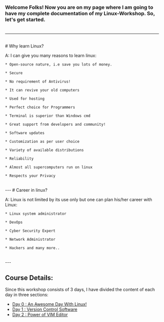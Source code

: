 ### Welcome Folks! Now you are on my page where I am going to have my complete documentation of my Linux-Workshop. So, let's get started.<br><br>
---

<br>
# Why learn Linux?

A: I can give you many reasons to learn linux:

	* Open-source nature, i.e save you lots of money.

	* Secure

	* No requirement of Antivirus!

	* It can revive your old computers

	* Used for hosting

	* Perfect choice for Programmers

	* Terminal is superior than Windows cmd

	* Great support from developers and community!

	* Software updates

	* Customization as per user choice

	* Variety of available distributions

	* Reliability

	* Almost all supercomputers run on linux

	* Respects your Privacy

<br>
---
# Career in linux?


A: Linux is not limited by its use only but one can plan his/her career with Linux:

	* Linux system administrator

	* DevOps

	* Cyber Security Expert

	* Network Administrator

	* Hackers and many more..
<br>
---

## Course Details:

Since this workshop consists of 3 days, I have divided the content of each day in three sections:

* [Day 0 : An Awesome Day With Linux!](https://marvellouschandan.github.io/Linux-Workshop/Day0.html)
* [Day 1 : Version Control Software](https://marvellouschandan.github.io/Linux-Workshop/Day0.html)
* [Day 2 : Power of VIM Editor](https://marvellouschandan.github.io/Linux-Workshop/Day0.html)
